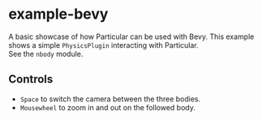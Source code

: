 # example-bevy

A basic showcase of how Particular can be used with Bevy. This example shows a simple `PhysicsPlugin` interacting with Particular.  
See the `nbody` module.

## Controls

- `Space` to switch the camera between the three bodies.
- `Mousewheel` to zoom in and out on the followed body.
